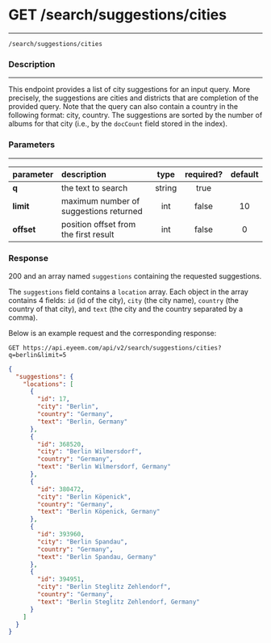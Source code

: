 # GET /search/suggestions/cities
***
`/search/suggestions/cities`

### Description
***
This endpoint provides a list of city suggestions for an input query. More precisely, the suggestions are cities and districts that are completion of the provided query. Note that the query can also contain a country in the following format: city, country. The suggestions are sorted by the number of albums for that city (i.e., by the `docCount` field stored in the index).

### Parameters
***

|parameter| description| type |required? |default|
|:---------|:--------------|:----------:|:------------:|:------------:|
|**q**|the text to search|string|true||
|**limit**|maximum number of suggestions returned|int|false|10|
|**offset**|position offset from the first result|int|false|0|

### Response
200 and an array named `suggestions` containing the requested suggestions.

The `suggestions` field contains a `location` array. Each object in the array contains 4 fields: `id` (id of the city), `city` (the city  name), `country` (the country of that city), and `text` (the city and the country separated by a comma).

Below is an example request and the corresponding response:

`GET https://api.eyeem.com/api/v2/search/suggestions/cities?q=berlin&limit=5`
````json
{
  "suggestions": {
    "locations": [
      {
        "id": 17,
        "city": "Berlin",
        "country": "Germany",
        "text": "Berlin, Germany"
      },
      {
        "id": 368520,
        "city": "Berlin Wilmersdorf",
        "country": "Germany",
        "text": "Berlin Wilmersdorf, Germany"
      },
      {
        "id": 380472,
        "city": "Berlin Köpenick",
        "country": "Germany",
        "text": "Berlin Köpenick, Germany"
      },
      {
        "id": 393960,
        "city": "Berlin Spandau",
        "country": "Germany",
        "text": "Berlin Spandau, Germany"
      },
      {
        "id": 394951,
        "city": "Berlin Steglitz Zehlendorf",
        "country": "Germany",
        "text": "Berlin Steglitz Zehlendorf, Germany"
      }
    ]
  }
}
````
